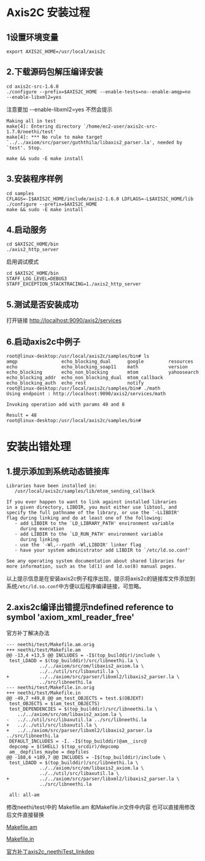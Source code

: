 # Axis2C 安装过程
## 1设置环境变量 ##
	export AXIS2C_HOME=/usr/local/axis2c

## 2.下载源码包解压编译安装 ##

	cd axis2c-src-1.6.0
	./configure --prefix=$AXIS2C_HOME --enable-tests=no--enable-amqp=no 
	--enable-libxml2=yes
注意要加 --enable-libxml2=yes 不然会提示

	Making all in test
	make[4]: Entering directory `/home/ec2-user/axis2c-src-1.7.0/neethi/test'
	make[4]: *** No rule to make target `../../axiom/src/parser/guththila/libaxis2_parser.la', needed by `test'. Stop.

	make && sudo -E make install
## 3.安装程序样例 

	cd samples
	CFLAGS=-I$AXIS2C_HOME/include/axis2-1.6.0 LDFLAGS=-L$AXIS2C_HOME/lib ./configure --prefix=$AXIS2C_HOME
	make && sudo -E make install

## 4.启动服务 ##
	cd $AXIS2C_HOME/bin
	./axis2_http_server
启用调试模式

	cd $AXIS2C_HOME/bin
	STAFF_LOG_LEVEL=DEBUG3 STAFF_EXCEPTION_STACKTRACING=1./axis2_http_server
## 5.测试是否安装成功 ##
打开链接
[http://localhost:9090/axis2/services](http://localhost:9090/axis2/services)

## 6.启动axis2c中例子 ##

	root@linux-desktop:/usr/local/axis2c/samples/bin# ls
	amqp                echo_blocking_dual      google         resources
	echo                echo_blocking_soap11    math           version
	echo_blocking       echo_non_blocking       mtom           yahoosearch
	echo_blocking_addr  echo_non_blocking_dual  mtom_callback
	echo_blocking_auth  echo_rest               notify
	root@linux-desktop:/usr/local/axis2c/samples/bin# ./math 
	Using endpoint : http://localhost:9090/axis2/services/math
	
	Invoking operation add with params 40 and 8
	
	Result = 48
	root@linux-desktop:/usr/local/axis2c/samples/bin# 

# 安装出错处理 #
## 1.提示添加到系统动态链接库 ##
	Libraries have been installed in:
	   /usr/local/axis2c/samples/lib/mtom_sending_callback
	
	If you ever happen to want to link against installed libraries
	in a given directory, LIBDIR, you must either use libtool, and
	specify the full pathname of the library, or use the `-LLIBDIR'
	flag during linking and do at least one of the following:
	   - add LIBDIR to the `LD_LIBRARY_PATH' environment variable
	     during execution
	   - add LIBDIR to the `LD_RUN_PATH' environment variable
	     during linking
	   - use the `-Wl,--rpath -Wl,LIBDIR' linker flag
	   - have your system administrator add LIBDIR to `/etc/ld.so.conf'
	
	See any operating system documentation about shared libraries for
	more information, such as the ld(1) and ld.so(8) manual pages.

以上提示信息是在安装axis2c例子程序出现，提示将axis2c的链接库文件添加到系统`/etc/ld.so.conf`中方便以后程序编译链接，可忽略。
## 2.axis2c编译出错提示ndefined reference to symbol 'axiom_xml_reader_free' ##
官方补丁解决办法

	--- neethi/test/Makefile.am.orig
	+++ neethi/test/Makefile.am
	@@ -13,4 +13,5 @@ INCLUDES = -I$(top_builddir)/include \
	 test_LDADD = $(top_builddir)/src/libneethi.la \
	 			../../axiom/src/om/libaxis2_axiom.la \
	 			../../util/src/libaxutil.la \
	+			../../axiom/src/parser/libxml2/libaxis2_parser.la \
	 			../src/libneethi.la
	--- neethi/test/Makefile.in.orig
	+++ neethi/test/Makefile.in
	@@ -49,7 +49,8 @@ am_test_OBJECTS = test.$(OBJEXT)
	 test_OBJECTS = $(am_test_OBJECTS)
	 test_DEPENDENCIES = $(top_builddir)/src/libneethi.la \
	 	../../axiom/src/om/libaxis2_axiom.la \
	-	../../util/src/libaxutil.la ../src/libneethi.la
	+	../../util/src/libaxutil.la \
	+	../../axiom/src/parser/libxml2/libaxis2_parser.la ../src/libneethi.la
	 DEFAULT_INCLUDES = -I. -I$(top_builddir)@am__isrc@
	 depcomp = $(SHELL) $(top_srcdir)/depcomp
	 am__depfiles_maybe = depfiles
	@@ -188,6 +189,7 @@ INCLUDES = -I$(top_builddir)/include \
	 test_LDADD = $(top_builddir)/src/libneethi.la \
	 			../../axiom/src/om/libaxis2_axiom.la \
	 			../../util/src/libaxutil.la \
	+			../../axiom/src/parser/libxml2/libaxis2_parser.la \
	 			../src/libneethi.la
	 
	 all: all-am
修改neethi/test/中的 Makefile.am 和Makefile.in文件中内容
也可以直接用修改后文件直接替换

[Makefile.am](./Makefile.am)

[Makefile.in](./Makefile.in)

[官方补丁axis2c_neethiTest_linkdep](axis2c_neethiTest_linkdep.patch)